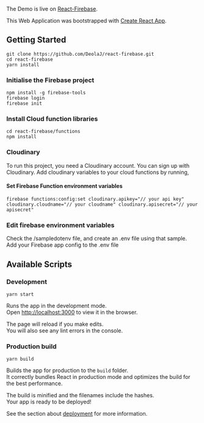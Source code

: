 The Demo is live on [React-Firebase](https://react-firebase-19.web.app "React Firebase").<br />

This Web Application was bootstrapped with [Create React App](https://github.com/facebook/create-react-app).

## Getting Started
    git clone https://github.com/DeolaJ/react-firebase.git
    cd react-firebase
    yarn install

### Initialise the Firebase project
    npm install -g firebase-tools
    firebase login
    firebase init

### Install Cloud function libraries
    cd react-firebase/functions
    npm install

### Cloudinary
To run this project, you need a Cloudinary account. You can sign up with Cloudinary.
Add cloudinary variables to your cloud functions by running,

#### Set Firebase Function environment variables
    firebase functions:config:set cloudinary.apikey="// your api key" cloudinary.cloudname="// your cloudname" cloudinary.apisecret="// your apisecret"

### Edit firebase environment variables
Check the /sampledotenv file, and create an .env file using that sample. <br />
Add your Firebase app config to the .env file 

## Available Scripts

### Development
    yarn start

Runs the app in the development mode.<br />
Open [http://localhost:3000](http://localhost:3000) to view it in the browser.

The page will reload if you make edits.<br />
You will also see any lint errors in the console.

### Production build
    yarn build

Builds the app for production to the `build` folder.<br />
It correctly bundles React in production mode and optimizes the build for the best performance.

The build is minified and the filenames include the hashes.<br />
Your app is ready to be deployed!

See the section about [deployment](https://facebook.github.io/create-react-app/docs/deployment) for more information.